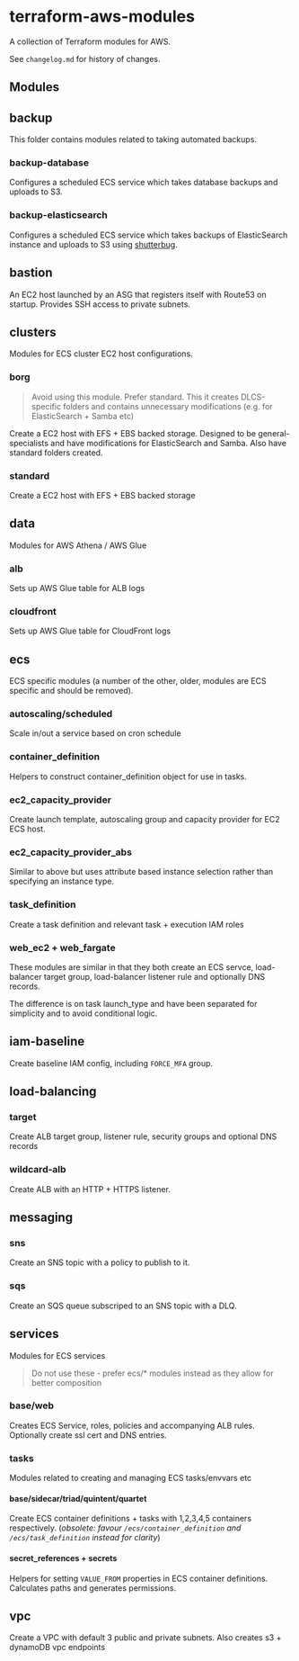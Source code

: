 # terraform-aws-modules

A collection of Terraform modules for AWS.

See `changelog.md` for history of changes.

## Modules

## backup

This folder contains modules related to taking automated backups.

### backup-database

Configures a scheduled ECS service which takes database backups and uploads to S3.

### backup-elasticsearch

Configures a scheduled ECS service which takes backups of ElasticSearch instance and uploads to S3 using [shutterbug](https://github.com/digirati-co-uk/shutterbug).

## bastion

An EC2 host launched by an ASG that registers itself with Route53 on startup. Provides SSH access to private subnets.

## clusters

Modules for ECS cluster EC2 host configurations.

### borg

> Avoid using this module. Prefer standard. This it creates DLCS-specific folders and contains unnecessary modifications (e.g. for ElasticSearch + Samba etc)

Create a EC2 host with EFS + EBS backed storage. Designed to be general-specialists and have modifications for ElasticSearch and Samba. Also have standard folders created.

### standard

Create a EC2 host with EFS + EBS backed storage

## data

Modules for AWS Athena / AWS Glue

### alb

Sets up AWS Glue table for ALB logs

### cloudfront

Sets up AWS Glue table for CloudFront logs

## ecs

ECS specific modules (a number of the other, older, modules are ECS specific and should be removed).

### autoscaling/scheduled

Scale in/out a service based on cron schedule

### container_definition

Helpers to construct container_definition object for use in tasks.

### ec2_capacity_provider

Create launch template, autoscaling group and capacity provider for EC2 ECS host.

### ec2_capacity_provider_abs

Similar to above but uses attribute based instance selection rather than specifying an instance type.

### task_definition

Create a task definition and relevant task + execution IAM roles

### web_ec2 + web_fargate

These modules are similar in that they both create an ECS servce, load-balancer target group, load-balancer listener rule and optionally DNS records.

The difference is on task launch_type and have been separated for simplicity and to avoid conditional logic.

## iam-baseline

Create baseline IAM config, including `FORCE_MFA` group.

## load-balancing

### target

Create ALB target group, listener rule, security groups and optional DNS records

### wildcard-alb

Create ALB with an HTTP + HTTPS listener.

## messaging

### sns

Create an SNS topic with a policy to publish to it.

### sqs

Create an SQS queue subscriped to an SNS topic with a DLQ.

## services

Modules for ECS services

> Do not use these - prefer ecs/* modules instead as they allow for better composition

### base/web

Creates ECS Service, roles, policies and accompanying ALB rules. Optionally create ssl cert and DNS entries.

### tasks

Modules related to creating and managing ECS tasks/envvars etc

#### base/sidecar/triad/quintent/quartet

Create ECS container definitions + tasks with 1,2,3,4,5 containers respectively. (_obsolete: favour `/ecs/container_definition` and `/ecs/task_definition` instead for clarity_)

#### secret_references + secrets

Helpers for setting `VALUE_FROM` properties in ECS container definitions. Calculates paths and generates permissions.

## vpc

Create a VPC with default 3 public and private subnets. Also creates s3 + dynamoDB vpc endpoints
